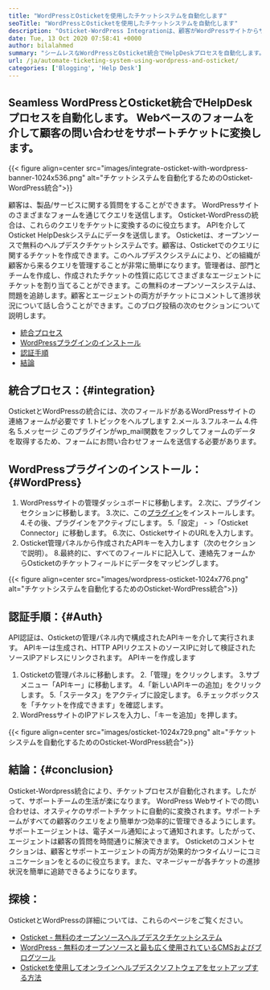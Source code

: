 ```yaml
---
title: "WordPressとOsticketを使用したチケットシステムを自動化します" 
seoTitle: "WordPressとOsticketを使用したチケットシステムを自動化します" 
description: "Osticket-WordPress Integrationは、顧客がWordPressサイトからサポートチケットを生成し、Osticketダッシュボードから管理する方法を提供します。" 
date: Tue, 13 Oct 2020 07:58:41 +0000
author: bilalahmed
summary: "シームレスなWordPressとOsticket統合でHelpDeskプロセスを自動化します。 Webベースのフォームを介して顧客の問い合わせをサポートチケットに変換します。" 
url: /ja/automate-ticketing-system-using-wordpress-and-osticket/
categories: ['Blogging', 'Help Desk']
---
```


## Seamless WordPressとOsticket統合でHelpDeskプロセスを自動化します。 Webベースのフォームを介して顧客の問い合わせをサポートチケットに変換します。

{{< figure align=center src="images/integrate-osticket-with-wordpress-banner-1024x536.png" alt="チケットシステムを自動化するためのOsticket-WordPress統合">}}

顧客は、製品/サービスに関する質問をすることができます。 WordPressサイトのさまざまなフォームを通じてクエリを送信します。 Osticket-WordPressの統合は、これらのクエリをチケットに変換するのに役立ちます。 APIを介してOsticket HelpDeskシステムにデータを送信します。
Osticketは、オープンソースで無料のヘルプデスクチケットシステムです。顧客は、Osticketでのクエリに関するチケットを作成できます。このヘルプデスクシステムにより、どの組織が顧客から来るクエリを管理することが非常に簡単になります。管理者は、部門とチームを作成し、作成されたチケットの性質に応じてさまざまなエージェントにチケットを割り当てることができます。この無料のオープンソースシステムは、問題を追跡します。顧客とエージェントの両方がチケットにコメントして進捗状況について話し合うことができます。このブログ投稿の次のセクションについて説明します。
  * [統合プロセス][1]
  * [WordPressプラグインのインストール][2]
  * [認証手順][3]
  * [結論][4]

## 統合プロセス：{#integration}
OsticketとWordPressの統合には、次のフィールドがあるWordPressサイトの連絡フォームが必要です
  1.トピックをヘルプします
  2.メール
  3.フルネーム
  4.件名
  5.メッセージ
このプラグインがwp_mail関数をフックしてフォームのデータを取得するため、フォームにお問い合わせフォームを送信する必要があります。

## WordPressプラグインのインストール：{#WordPress}
  1. WordPressサイトの管理ダッシュボードに移動します。
  2.次に、プラグインセクションに移動します。
  3.次に、この[プラグイン][5]をインストールします。
  4.その後、プラグインをアクティブにします。
  5.「設定」 - >「Osticket Connector」に移動します。
  6.次に、OsticketサイトのURLを入力します。
  7. Osticket管理パネルから作成されたAPIキーを入力します（次のセクションで説明）。
  8.最終的に、すべてのフィールドに記入して、連絡先フォームからOsticketのチケットフィールドにデータをマッピングします。

{{< figure align=center src="images/wordpress-osticket-1024x776.png" alt="チケットシステムを自動化するためのOsticket-WordPress統合">}}


## 認証手順：{#Auth}
API認証は、Osticketの管理パネル内で構成されたAPIキーを介して実行されます。 APIキーは生成され、HTTP APIリクエストのソースIPに対して検証されたソースIPアドレスにリンクされます。 APIキーを作成します
  1. Osticketの管理パネルに移動します。
  2.「管理」をクリックします。
  3.サブメニュー「APIキー」に移動します。
  4.「新しいAPIキーの追加」をクリックします。
  5.「ステータス」をアクティブに設定します。
  6.チェックボックスを「チケットを作成できます」を確認します。
  7. WordPressサイトのIPアドレスを入力し、「キーを追加」を押します。

{{< figure align=center src="images/osticket-1024x729.png" alt="チケットシステムを自動化するためのOsticket-WordPress統合">}}


## 結論：{#conclusion}
Osticket-Wordpress統合により、チケットプロセスが自動化されます。したがって、サポートチームの生活が楽になります。 WordPress Webサイトでの問い合わせは、オスティケのサポートチケットに自動的に変換されます。サポートチームがすべての顧客のクエリをより簡単かつ効率的に管理できるようにします。サポートエージェントは、電子メール通知によって通知されます。したがって、エージェントは顧客の質問を時間通りに解決できます。 Osticketのコメントセクションは、顧客とサポートエージェントの両方が効果的かつタイムリーにコミュニケーションをとるのに役立ちます。また、マネージャーが各チケットの進捗状況を簡単に追跡できるようになります。

## 探検：
OsticketとWordPressの詳細については、これらのページをご覧ください。
  * [Osticket  - 無料のオープンソースヘルプデスクチケットシステム][7]
  * [WordPress  - 無料のオープンソースと最も広く使用されているCMSおよびブログツール][8]
  * [Osticketを使用してオンラインヘルプデスクソフトウェアをセットアップする方法][9]

  
[1]: #integration
[2]: #wordpress
[3]: #auth
[4]: #conclusion
[5]: https://href.li/?https://wordpress.org/plugins/scand-osticket-connector/
[6]: https://href.li/?http://your.domain/api/tickets.json
[7]: https://href.li/?https://products.containerize.com/helpdesk/osticket
[8]: https://href.li/?https://products.containerize.com/blogging/wordpress
[9]: https://blog.containerize.com/helpdesk/how-to-set-up-help-desk-system-using-osticket/

